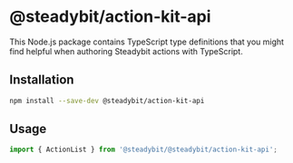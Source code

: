 # @steadybit/action-kit-api

This Node.js package contains TypeScript type definitions that you might
find helpful when authoring Steadybit actions with TypeScript.

## Installation

```sh
npm install --save-dev @steadybit/action-kit-api
```

## Usage

```typescript
import { ActionList } from '@steadybit/@steadybit/action-kit-api';
```
